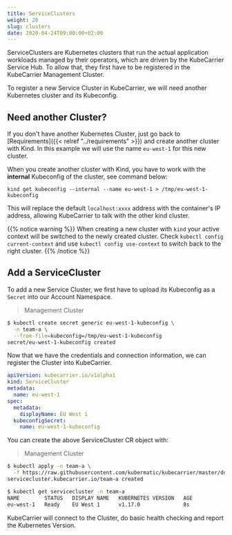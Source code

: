 ```yaml
---
title: ServiceClusters
weight: 20
slug: clusters
date: 2020-04-24T09:00:00+02:00
---
```


ServiceClusters are Kubernetes clusters that run the actual application workloads managed by their operators,
which are driven by the KubeCarrier Service Hub. To allow that, they first have to be registered in the KubeCarrier 
Management Cluster.

To register a new Service Cluster in KubeCarrier, we will need another Kubernetes cluster and its Kubeconfig.

## Need another Cluster?

If you don't have another Kubernetes Cluster, just go back to [Requirements]({{< relref "../requirements" >}}) and create another cluster with Kind.
In this example we will use the name `eu-west-1` for this new cluster.

When you create another cluster with Kind, you have to work with the **internal** Kubeconfig of the cluster, see command below:

`kind get kubeconfig --internal --name eu-west-1 > /tmp/eu-west-1-kubeconfig`

This will replace the default `localhost:xxxx` address with the container's IP address, allowing KubeCarrier to talk with the other kind cluster.

{{% notice warning %}}
When creating a new cluster with `kind` your active context will be switched to the newly created cluster.
Check `kubectl config current-context` and use `kubectl config use-context` to switch back to the right cluster.
{{% /notice %}}

## Add a ServiceCluster

To add a new Service Cluster, we first have to upload its Kubeconfig as a `Secret` into our Account Namespace.

> Management Cluster
```bash
$ kubectl create secret generic eu-west-1-kubeconfig \
  -n team-a \
  --from-file=kubeconfig=/tmp/eu-west-1-kubeconfig
secret/eu-west-1-kubeconfig created
```

Now that we have the credentials and connection information, we can register the Cluster into KubeCarrier.

```yaml
apiVersion: kubecarrier.io/v1alpha1
kind: ServiceCluster
metadata:
  name: eu-west-1
spec:
  metadata:
    displayName: EU West 1
  kubeconfigSecret:
    name: eu-west-1-kubeconfig
```

You can create the above ServiceCluster CR object with:

> Management Cluster
```bash
$ kubectl apply -n team-a \
  -f https://raw.githubusercontent.com/kubermatic/kubecarrier/master/docs/manifests/servicecluster.yaml
servicecluster.kubecarrier.io/team-a created

$ kubectl get servicecluster -n team-a
NAME        STATUS   DISPLAY NAME   KUBERNETES VERSION   AGE
eu-west-1   Ready    EU West 1      v1.17.0              8s
```

KubeCarrier will connect to the Cluster, do basic health checking and report the Kubernetes Version.
